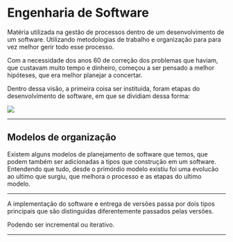# Engenharia de Software

Matéria utilizada na gestão de processos dentro de um desenvolvimento de um software. Utilizando metodologias de trabalho e organização para
para vez melhor gerir todo esse processo.

Com a necessidade dos anos 60 de correção dos problemas que haviam, que custavam muito tempo e dinheiro, começou a ser pensado a melhor hipóteses, que era melhor planejar a concertar.

Dentro dessa visão, a primeira coisa ser instituída, foram etapas do desenvolvimento de software, em que se dividiam dessa forma:

<img src="./assets/modeloGenericoEngSoftware.png"/>

---

## Modelos de organização

Existem alguns modelos de planejamento de software que temos, que podem também ser adicionadas a tipos que construção em um software. Entendendo que tudo, desde o primórdio modelo existiu foi uma evolucão ao ultimo que surgiu, que melhora o processo e as etapas do ultimo modelo.

---

A implementação do software e entrega de versões passa por dois tipos principais que são distinguidas diferentemente passados pelas versões.

Podendo ser incremental ou iterativo.

---
